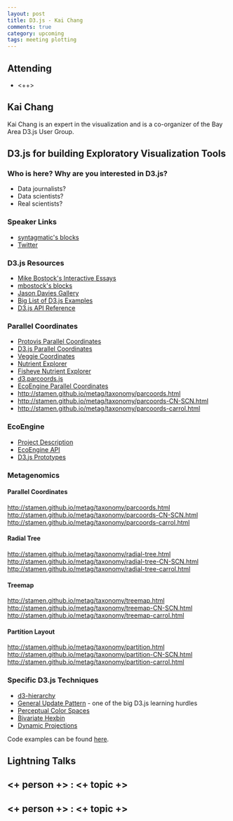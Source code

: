 ```yaml
---
layout: post
title: D3.js - Kai Chang
comments: true
category: upcoming
tags: meeting plotting
---
```



## Attending

- <++>


## Kai Chang

Kai Chang is an expert in the visualization and
is a co-organizer of the Bay Area D3.js User Group.

## D3.js for building Exploratory Visualization Tools

### Who is here? Why are you interested in D3.js?

* Data journalists?
* Data scientists?
* Real scientists?

### Speaker Links

* [syntagmatic's blocks](http://bl.ocks.org/syntagmatic)
* [Twitter](https://twitter.com/syntagmatic)

### D3.js Resources

* [Mike Bostock's Interactive Essays](http://bost.ocks.org/mike/)
* [mbostock's blocks](http://bl.ocks.org/mbostock)
* [Jason Davies Gallery](https://www.jasondavies.com/)
* [Big List of D3.js Examples](http://christopheviau.com/d3list/)
* [D3.js API Reference](https://github.com/mbostock/d3/wiki/API-Reference)

### Parallel Coordinates

* [Protovis Parallel Coordinates](https://mbostock.github.io/protovis/ex/cars.html)
* [D3.js Parallel Coordinates](http://bl.ocks.org/mbostock/1341021)
* [Veggie Coordinates](http://exposedata.com/parallel/)
* [Nutrient Explorer](http://bl.ocks.org/syntagmatic/raw/3150059/)
* [Fisheye Nutrient Explorer](http://bl.ocks.org/syntagmatic/raw/3290392/)
* [d3.parcoords.js](http://syntagmatic.github.io/parallel-coordinates/)
* [EcoEngine Parallel Coordinates](http://bl.ocks.org/syntagmatic/42d5b54c5cfe002e7dd8)
* http://stamen.github.io/metag/taxonomy/parcoords.html
* http://stamen.github.io/metag/taxonomy/parcoords-CN-SCN.html
* http://stamen.github.io/metag/taxonomy/parcoords-carrol.html

### EcoEngine

* [Project Description](http://globalchange.berkeley.edu/ecoinformatics-engine)
* [EcoEngine API](https://ecoengine.berkeley.edu/)
* [D3.js Prototypes](https://github.com/stamen/ecoengine#prototypes)


### Metagenomics

#### Parallel Coordinates

http://stamen.github.io/metag/taxonomy/parcoords.html
http://stamen.github.io/metag/taxonomy/parcoords-CN-SCN.html
http://stamen.github.io/metag/taxonomy/parcoords-carrol.html

#### Radial Tree
http://stamen.github.io/metag/taxonomy/radial-tree.html
http://stamen.github.io/metag/taxonomy/radial-tree-CN-SCN.html
http://stamen.github.io/metag/taxonomy/radial-tree-carrol.html

#### Treemap
http://stamen.github.io/metag/taxonomy/treemap.html
http://stamen.github.io/metag/taxonomy/treemap-CN-SCN.html
http://stamen.github.io/metag/taxonomy/treemap-carrol.html

#### Partition Layout
http://stamen.github.io/metag/taxonomy/partition.html
http://stamen.github.io/metag/taxonomy/partition-CN-SCN.html
http://stamen.github.io/metag/taxonomy/partition-carrol.html

### Specific D3.js Techniques

* [d3-hierarchy](https://github.com/d3/d3-hierarchy)
* [General Update Pattern](http://bl.ocks.org/mbostock/3808218) - one of the big D3.js learning hurdles
* [Perceptual Color Spaces](http://bl.ocks.org/mbostock/3014589)
* [Bivariate Hexbin](http://bl.ocks.org/mbostock/4330486)
* [Dynamic Projections](http://bl.ocks.org/mbostock/3711652)


Code examples can be found [here][code].

## Lightning Talks 

## <+ person +> : <+ topic +>

## <+ person +> : <+ topic +>


[code]: https://github.com/thehackerwithin/berkeley/tree/master/topic "Code Examples" 
